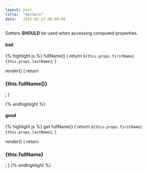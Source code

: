 ```yaml
---
layout: post
title:  "Getters"
date:   2015-02-27 00:00:00
---
```

Getters **SHOULD** be used when accessing computed properties.

#### bad
{% highlight js %}
fullName() {
  return `${this.props.firstName} {this.props.lastName}`;
}

render() {
  return <h3>{this.fullName()}</h3>;
}

{% endhighlight %}

#### good
{% highlight js %}
get fullName() {
  return `${this.props.firstName} {this.props.lastName}`;
}

render() {
  return <h3>{this.fullName}</h3>;
}
{% endhighlight %}
